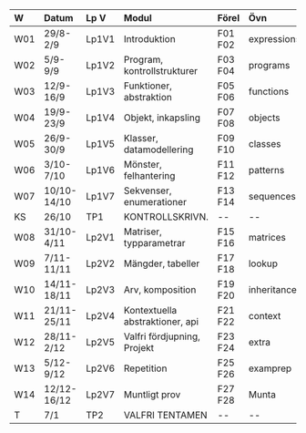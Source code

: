 | W   | Datum       | Lp V  | Modul                           | Förel   | Övn         | Lab         |
|:----|:------------|:------|:--------------------------------|:--------|:------------|:------------|
| W01 | 29/8-2/9    | Lp1V1 | Introduktion                    | F01 F02 | expressions | kojo        |
| W02 | 5/9-9/9     | Lp1V2 | Program, kontrollstrukturer     | F03 F04 | programs    | --          |
| W03 | 12/9-16/9   | Lp1V3 | Funktioner, abstraktion         | F05 F06 | functions   | irritext    |
| W04 | 19/9-23/9   | Lp1V4 | Objekt, inkapsling              | F07 F08 | objects     | blockmole   |
| W05 | 26/9-30/9   | Lp1V5 | Klasser, datamodellering        | F09 F10 | classes     | --          |
| W06 | 3/10-7/10   | Lp1V6 | Mönster, felhantering           | F11 F12 | patterns    | blockbattle |
| W07 | 10/10-14/10 | Lp1V7 | Sekvenser, enumerationer        | F13 F14 | sequences   | shuffle     |
| KS  | 26/10       | TP1   | KONTROLLSKRIVN.                 | --      | --          | --          |
| W08 | 31/10-4/11  | Lp2V1 | Matriser, typparametrar         | F15 F16 | matrices    | life        |
| W09 | 7/11-11/11  | Lp2V2 | Mängder, tabeller               | F17 F18 | lookup      | words       |
| W10 | 14/11-18/11 | Lp2V3 | Arv, komposition                | F19 F20 | inheritance | snake0      |
| W11 | 21/11-25/11 | Lp2V4 | Kontextuella abstraktioner, api | F21 F22 | context     | snake1      |
| W12 | 28/11-2/12  | Lp2V5 | Valfri fördjupning, Projekt     | F23 F24 | extra       | Projekt0    |
| W13 | 5/12-9/12   | Lp2V6 | Repetition                      | F25 F26 | examprep    | Projekt1    |
| W14 | 12/12-16/12 | Lp2V7 | Muntligt prov                   | F27 F28 | Munta       | Munta       |
| T   | 7/1         | TP2   | VALFRI TENTAMEN                 | --      | --          | --          |